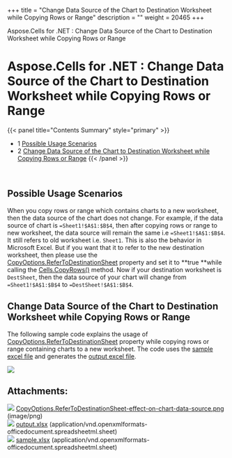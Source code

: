 +++
title = "Change Data Source of the Chart to Destination Worksheet while Copying Rows or Range" 
description = "" 
weight = 20465 
+++

Aspose.Cells for .NET : Change Data Source of the Chart to Destination Worksheet while Copying Rows or Range  

# Aspose.Cells for .NET : Change Data Source of the Chart to Destination Worksheet while Copying Rows or Range


{{< panel title="Contents Summary" style="primary" >}}
*   1 [Possible Usage Scenarios](#ChangeDataSourceoftheCharttoDestinationWorksheetwhileCopyingRowsorRange-PossibleUsageScenarios)
*   2 [Change Data Source of the Chart to Destination Worksheet while Copying Rows or Range](#ChangeDataSourceoftheCharttoDestinationWorksheetwhileCopyingRowsorRange-ChangeDataSourceoftheCharttoDestinationWorksheetwhileCopyingRowsorRange)
{{< /panel >}}
 

 

## Possible Usage Scenarios

When you copy rows or range which contains charts to a new worksheet, then the data source of the chart does not change. For example, if the data source of chart is `=Sheet1!$A$1:$B$4`, then after copying rows or range to new worksheet, the data source will remain the same i.e `=Sheet1!$A$1:$B$4`. It still refers to old worksheet i.e. `Sheet1`. This is also the behavior in Microsoft Excel. But if you want that it to refer to the new destination worksheet, then please use the [CopyOptions.ReferToDestinationSheet](https://apireference.aspose.com/net/cells/aspose.cells/copyoptions/properties/refertodestinationsheet) property and set it to **true **while calling the [Cells.CopyRows()](https://apireference.aspose.com/net/cells/aspose.cells/cells/methods/copyrows/index) method. Now if your destination worksheet is `DestSheet`, then the data source of your chart will change from `=Sheet1!$A$1:$B$4` to `=DestSheet!$A$1:$B$4`.

## Change Data Source of the Chart to Destination Worksheet while Copying Rows or Range

The following sample code explains the usage of [CopyOptions.ReferToDestinationSheet](https://apireference.aspose.com/net/cells/aspose.cells/copyoptions/properties/refertodestinationsheet) property while copying rows or range containing charts to a new worksheet. The code uses the [sample excel file](https://docs2.aspose.com/cells/net/attachments/5013542/5113699.xlsx) and generates the [output excel file](https://docs2.aspose.com/cells/net/attachments/5013542/5113697.xlsx).

![](https://docs2.aspose.com/cells/net/attachments/5013542/5113695.png)

## Attachments:

![](https://docs2.aspose.com/cells/net/images/icons/bullet_blue.gif) [CopyOptions.ReferToDestinationSheet-effect-on-chart-data-source.png](https://docs2.aspose.com/cells/net/attachments/5013542/5113695.png) (image/png)  
![](https://docs2.aspose.com/cells/net/images/icons/bullet_blue.gif) [output.xlsx](https://docs2.aspose.com/cells/net/attachments/5013542/5113697.xlsx) (application/vnd.openxmlformats-officedocument.spreadsheetml.sheet)  
![](https://docs2.aspose.com/cells/net/images/icons/bullet_blue.gif) [sample.xlsx](https://docs2.aspose.com/cells/net/attachments/5013542/5113699.xlsx) (application/vnd.openxmlformats-officedocument.spreadsheetml.sheet)  

